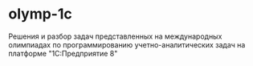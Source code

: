olymp-1c
========

Решения и разбор задач представленных на международных олимпиадах по программированию учетно-аналитических задач на платформе "1С:Предприятие 8"
